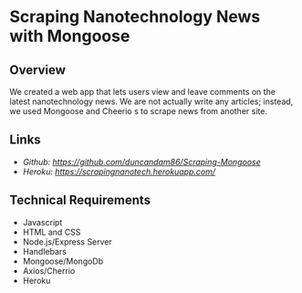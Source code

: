 # Scraping Nanotechnology News with Mongoose

## Overview

We created a web app that lets users view and leave comments on the latest nanotechnology news. We are not actually write any articles; instead, we used Mongoose and Cheerio s to scrape news from another site.

## Links
* *Github: https://github.com/duncandam86/Scraping-Mongoose* 
* *Heroku: https://scrapingnanotech.herokuapp.com/*

## Technical Requirements
* Javascript
* HTML and CSS
* Node.js/Express Server
* Handlebars
* Mongoose/MongoDb
* Axios/Cherrio
* Heroku
